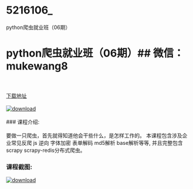 # 5216106_
python爬虫就业班（06期）
# python爬虫就业班（06期）## 微信：mukewang8
<br/></br>[下载地址](http://www.36tz.cn/article/5216106 "下载地址")
<br/></br>[![download](http://36tz.cn/muke_img/2020_11_2-34.png "下载地址")](http://www.36tz.cn/article/5216106 "下载地址")
<br/></br>### 课程介绍:<br/></br>要做一只爬虫，首先就得知道他会干些什么，是怎样工作的。
本课程包含涉及企业常见反爬 js 逆向 字体加密 表单解码 md5解析 base解析等等, 并且完整包含scrapy scrapy-redis分布式爬虫。

### 课程截图:
[![download](http://36tz.cn/muke_img/2020_11_1-34.png "下载地址")](http://www.36tz.cn/article/5216106 "下载地址")
